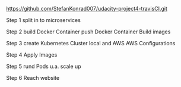 https://github.com/StefanKonrad007/udacity-project4-travisCI.git

Step 1
split in to microservices

Step 2
build Docker Container
push Docker Container
Build images

Step 3
create Kubernetes Cluster local and AWS
AWS Configurations

Step 4 
Apply Images

Step 5
rund Pods
u.a. scale up


Step 6
Reach website